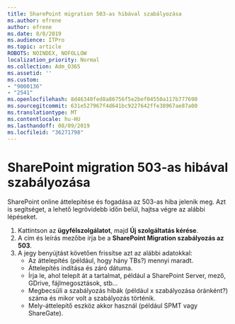 ```yaml
---
title: SharePoint migration 503-as hibával szabályozása
ms.author: efrene
author: efrene
ms.date: 8/8/2019
ms.audience: ITPro
ms.topic: article
ROBOTS: NOINDEX, NOFOLLOW
localization_priority: Normal
ms.collection: Adm_O365
ms.assetid: ''
ms.custom:
- "9000136"
- "2541"
ms.openlocfilehash: 8d46340fed8a86756f5e2bef04550a117b777690
ms.sourcegitcommit: 631e527967f4d641bc9227642ffe38967ae87a00
ms.translationtype: MT
ms.contentlocale: hu-HU
ms.lasthandoff: 08/09/2019
ms.locfileid: "36271798"
---
```

# <a name="sharepoint-migration-throttling-with-503-errors"></a>SharePoint migration 503-as hibával szabályozása

SharePoint online áttelepítése és fogadása az 503-as hiba jelenik meg. Azt is segítséget, a lehető legrövidebb időn belül, hajtsa végre az alábbi lépéseket. 

1. Kattintson az **ügyfélszolgálatot**, majd **Új szolgáltatás kérése**.
2. A cím és leírás mezőbe írja be a **SharePoint Migration szabályozás az 503**.
3. A jegy benyújtást követően frissítse azt az alábbi adatokkal:
    - Az áttelepítés (például, hogy hány TBs?) mennyi maradt.
    - Áttelepítés indítása és záró dátuma.
    - Írja le, ahol telepít át a tartalmat, például a SharePoint Server, mező, GDrive, fájlmegosztások, stb...
    - Megbecsüli a szabályozás hibák (például x szabályozása óránként?) száma és mikor volt a szabályozás történik.
    - Mely-áttelepítő eszköz akkor használ (például SPMT vagy ShareGate).


